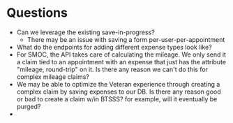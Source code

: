 # Questions

* Can we leverage the existing save-in-progress?
  * There may be an issue with saving a form per-user-per-appointment
* What do the endpoints for adding different expense types look like?
* For SMOC, the API takes care of calculating the mileage. We only send it a claim tied to an appointment with an expense that just has the attribute "mileage, round-trip" on it. Is there any reason we can't do this for complex mileage claims?
* We may be able to optimize the Veteran experience through creating a complex claim by saving expenses to our DB. Is there any reason good or bad to create a claim w/in BTSSS? for example, will it eventually be purged?
* 